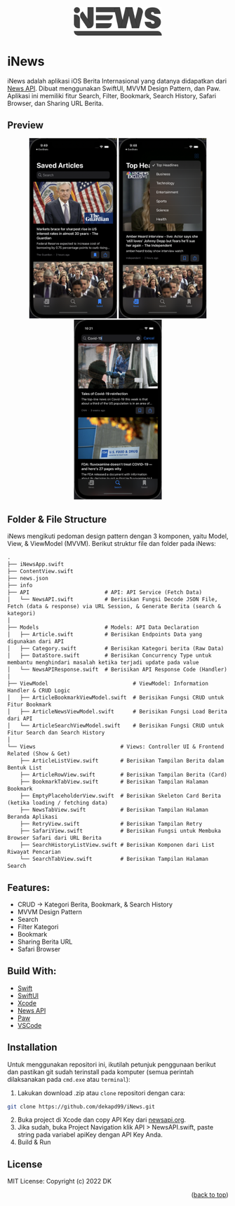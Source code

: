 <!-- ABOUT THE PROJECT -->
<p align="center">
  <a href="#" target="_blank"><img src="iNews.png" width="200"></a>
</p>

# iNews
iNews adalah aplikasi iOS Berita Internasional yang datanya didapatkan dari [News API](https://newsapi.org/). Dibuat menggunakan SwiftUI, MVVM Design Pattern, dan Paw. Aplikasi ini memiliki fitur Search, Filter, Bookmark, Search History, Safari Browser, dan Sharing URL Berita.

## Preview
<p align="center">
    <a href="#" target="_blank"><img src="1.png" width="200"></a>
    <a href="#" target="_blank"><img src="2.png" width="200"></a>
    <a href="#" target="_blank"><img src="3.png" width="200"></a>
</p>
    
<!-- ABOUT THE FILE & FOLDER STRUCTURE -->
## Folder & File Structure
iNews mengikuti pedoman design pattern dengan 3 komponen, yaitu Model, View, & ViewModel (MVVM). 
Berikut struktur file dan folder pada iNews:

    .
    ├── iNewsApp.swift
    ├── ContentView.swift
    ├── news.json            
    ├── info
    ├── API                        # API: API Service (Fetch Data)
    │   └── NewsAPI.swift          # Berisikan Fungsi Decode JSON File, Fetch (data & response) via URL Session, & Generate Berita (search & kategori)
    │
    ├── Models                     # Models: API Data Declaration
    │   ├── Article.swift          # Berisikan Endpoints Data yang digunakan dari API
    │   ├── Category.swift         # Berisikan Kategori berita (Raw Data)
    │   ├── DataStore.swift        # Berisikan Concurrency Type untuk membantu menghindari masalah ketika terjadi update pada value
    │   └── NewsAPIResponse.swift  # Berisikan API Response Code (Handler)
    │
    ├── ViewModel                           # ViewModel: Information Handler & CRUD Logic
    │   ├── ArticleBookmarkViewModel.swift  # Berisikan Fungsi CRUD untuk Fitur Bookmark
    │   ├── ArticleNewsViewModel.swift      # Berisikan Fungsi Load Berita dari API
    │   └── ArticleSearchViewModel.swift    # Berisikan Fungsi CRUD untuk Fitur Search dan Search History
    │
    └── Views                           # Views: Controller UI & Frontend Related (Show & Get)
        ├── ArticleListView.swift       # Berisikan Tampilan Berita dalam Bentuk List
        ├── ArticleRowView.swift        # Berisikan Tampilan Berita (Card)
        ├── BookmarkTabView.swift       # Berisikan Tampilan Halaman Bookmark
        ├── EmptyPlaceholderView.swift  # Berisikan Skeleton Card Berita (ketika loading / fetching data)
        ├── NewsTabView.swift           # Berisikan Tampilan Halaman Beranda Aplikasi
        ├── RetryView.swift             # Berisikan Tampilan Retry
        ├── SafariView.swift            # Berisikan Fungsi untuk Membuka Browser Safari dari URL Berita
        ├── SearchHistoryListView.swift # Berisikan Komponen dari List Riwayat Pencarian
        └── SearchTabView.swift         # Berisikan Tampilan Halaman Search

<!-- List of Features -->
## Features:

* CRUD -> Kategori Berita, Bookmark, & Search History
* MVVM Design Pattern
* Search
* Filter Kategori
* Bookmark
* Sharing Berita URL
* Safari Browser

<!-- Used Tools -->
## Build With:

* [Swift](https://www.swift.org/documentation/)
* [SwiftUI](https://developer.apple.com/xcode/swiftui/)
* [Xcode](https://developer.apple.com/xcode/)
* [News API](https://newsapi.org/)
* [Paw](https://paw.cloud/)
* [VSCode](https://code.visualstudio.com/)

<!-- How to Install -->
## Installation
Untuk menggunakan repositori ini, ikutilah petunjuk penggunaan berikut dan pastikan git sudah terinstall pada komputer (semua perintah dilaksanakan pada `cmd.exe` atau `terminal`):

1. Lakukan download .zip atau `clone` repositori dengan cara:
```bash
git clone https://github.com/dekapd99/iNews.git
```

2. Buka project di Xcode dan copy API Key dari [newsapi.org](https://newsapi.org/).
3. Jika sudah, buka Project Navigation klik API > NewsAPI.swift, paste string pada variabel apiKey dengan API Key Anda.
4. Build & Run

<!-- What Kind of License? -->
## License
MIT License: Copyright (c) 2022 DK

<p align="right">(<a href="#top">back to top</a>)</p>
